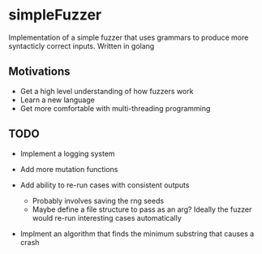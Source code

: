 # simpleFuzzer
Implementation of a simple fuzzer that uses grammars to produce more syntacticly correct inputs.
Written in golang

## Motivations
- Get a high level understanding of how fuzzers work
- Learn a new language
- Get more comfortable with multi-threading programming

## TODO
- Implement a logging system
- Add more mutation functions
- Add ability to re-run cases with consistent outputs
	- Probably involves saving the rng seeds
	- Maybe define a file structure to pass as an arg? Ideally
	the fuzzer would re-run interesting cases automatically

- Implment an algorithm that finds the minimum substring that causes a crash

